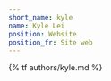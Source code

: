 ```yaml
---
short_name: kyle
name: Kyle Lei
position: Website
position_fr: Site web
---
```

{% tf authors/kyle.md %}